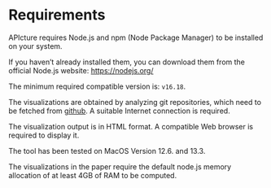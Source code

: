 
# Requirements

APIcture requires Node.js and npm (Node Package Manager) to be installed on your system. 

If you haven’t already installed them, you can download them from the official Node.js website: https://nodejs.org/

The minimum required compatible version is: `v16.18`.

The visualizations are obtained by analyzing git repositories, which need to be fetched from [github](https://github.com). A suitable Internet connection is required.

The visualization output is in HTML format. A compatible Web browser is required to display it.

The tool has been tested on MacOS Version 12.6. and 13.3.

The visualizations in the paper require the default node.js memory allocation of at least 4GB of RAM to be computed. 
